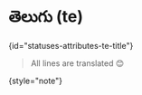 # తెలుగు (te)
{id="statuses-attributes-te-title"}



> All lines are translated 😊
>
{style="note"}

